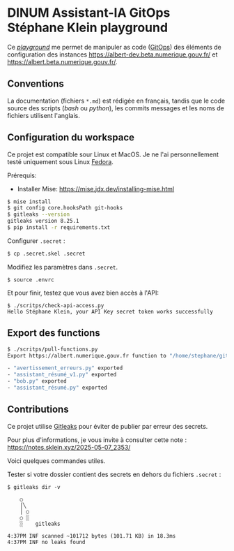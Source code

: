 # DINUM Assistant-IA GitOps Stéphane Klein playground

Ce [*playground*](https://notes.sklein.xyz/Playground/) me permet de manipuler as code ([GitOps](https://notes.sklein.xyz/GitOps/)) des éléments de configuration des instances <https://albert-dev.beta.numerique.gouv.fr/> et <https://albert.beta.numerique.gouv.fr/>.

## Conventions

La documentation (fichiers `*.md`) est rédigée en français, tandis que le code source des scripts (*bash* ou *python*), les commits messages et les noms de fichiers utilisent l'anglais.

## Configuration du workspace

Ce projet est compatible sour Linux et MacOS. Je ne l'ai personnellement testé uniquement sous Linux [Fedora](https://notes.sklein.xyz/Fedora/).

Prérequis:

- Installer Mise: https://mise.jdx.dev/installing-mise.html

```sh
$ mise install
$ git config core.hooksPath git-hooks
$ gitleaks --version
gitleaks version 8.25.1
$ pip install -r requirements.txt
```

Configurer `.secret` :

```sh
$ cp .secret.skel .secret
```

Modifiez les paramètres dans `.secret`.

```
$ source .envrc
```

Et pour finir, testez que vous avez bien accès à l'API:

```
$ ./scritps/check-api-access.py
Hello Stéphane Klein, your API Key secret token works successfully
```

## Export des functions

```sh
$ ./scritps/pull-functions.py
Export https://albert.numerique.gouv.fr function to "/home/stephane/git/github.com/stephane-klein/dinum-assistant-ia-gitops-sklein-playground/functions"

- "avertissement_erreurs.py" exported
- "assistant_résumé_v1.py" exported
- "bob.py" exported
- "assistant_résumé.py" exported
```

## Contributions

Ce projet utilise [Gitleaks](https://notes.sklein.xyz/Gitleaks/) pour éviter de publier par erreur des secrets.

Pour plus d'informations, je vous invite à consulter cette note : https://notes.sklein.xyz/2025-05-07_2353/

Voici quelques commandes utiles.

Tester si votre dossier contient des secrets en dehors du fichiers `.secret` :

```
$ gitleaks dir -v

    ○
    │╲
    │ ○
    ○ ░
    ░    gitleaks

4:37PM INF scanned ~101712 bytes (101.71 KB) in 18.3ms
4:37PM INF no leaks found
```
